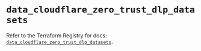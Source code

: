 # `data_cloudflare_zero_trust_dlp_datasets`

Refer to the Terraform Registry for docs: [`data_cloudflare_zero_trust_dlp_datasets`](https://registry.terraform.io/providers/cloudflare/cloudflare/5.8.2/docs/data-sources/zero_trust_dlp_datasets).
